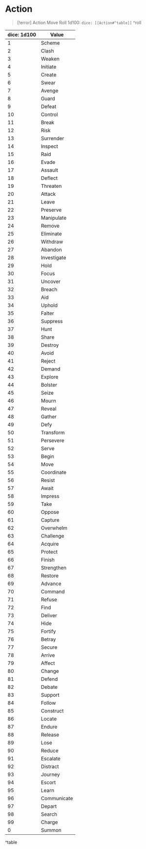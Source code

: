 # Action
>[!error] Action Move
>Roll 1d100: `dice: [[Action#^table]]`
^roll

| dice: 1d100 | Value      |
| --- | ----------- |
| 1   | Scheme            |
| 2   | Clash       |
| 3   | Weaken      |
| 4   | Initiate    |
| 5   | Create      |
| 6   | Swear       |
| 7   | Avenge      |
| 8   | Guard       |
| 9   | Defeat      |
| 10  | Control     |
| 11  | Break       |
| 12  | Risk        |
| 13  | Surrender   |
| 14  | Inspect     |
| 15  | Raid        |
| 16  | Evade       |
| 17  | Assault     |
| 18  | Deflect     |
| 19  | Threaten    |
| 20  | Attack      |
| 21  | Leave       |
| 22  | Preserve    |
| 23  | Manipulate  |
| 24  | Remove      |
| 25  | Eliminate   |
| 26  | Withdraw    |
| 27  | Abandon     |
| 28  | Investigate |
| 29  | Hold        |
| 30  | Focus       |
| 31  | Uncover     |
| 32  | Breach      |
| 33  | Aid         |
| 34  | Uphold      |
| 35  | Falter      |
| 36  | Suppress    |
| 37  | Hunt        |
| 38  | Share       |
| 39  | Destroy     |
| 40  | Avoid       |
| 41  | Reject      |
| 42  | Demand      |
| 43  | Explore     |
| 44  | Bolster     |
| 45  | Seize       |
| 46  | Mourn       |
| 47  | Reveal      |
| 48  | Gather      |
| 49  | Defy        |
| 50  | Transform   |
| 51  | Persevere   |
| 52  | Serve       |
| 53  | Begin       |
| 54  | Move        |
| 55  | Coordinate  |
| 56  | Resist      |
| 57  | Await       |
| 58  | Impress     |
| 59  | Take        |
| 60  | Oppose      |
| 61  | Capture     |
| 62  | Overwhelm   |
| 63  | Challenge   |
| 64  | Acquire     |
| 65  | Protect     |
| 66  | Finish      |
| 67  | Strengthen  |
| 68  | Restore     |
| 69  | Advance     |
| 70  | Command     |
| 71  | Refuse      |
| 72  | Find        |
| 73  | Deliver     |
| 74  | Hide        |
| 75  | Fortify     |
| 76  | Betray      |
| 77  | Secure      |
| 78  | Arrive      |
| 79  | Affect      |
| 80  | Change      |
| 81  | Defend      |
| 82  | Debate      |
| 83  | Support     |
| 84  | Follow      |
| 85  | Construct   |
| 86  | Locate      |
| 87  | Endure      |
| 88  | Release     |
| 89  | Lose        |
| 90  | Reduce      |
| 91  | Escalate    |
| 92  | Distract    |
| 93  | Journey     |
| 94  | Escort      |
| 95  | Learn       |
| 96  | Communicate |
| 97  | Depart      |
| 98  | Search      |
| 99  | Charge      |
| 0   | Summon      |
^table
